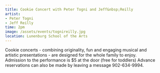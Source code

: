 ```yaml
---
title: Cookie Concert with Peter Togni and Jeff&nbsp;Reilly
artist:
- Peter Togni
- Jeff Reilly
time: 2pm
image: /assets/events/tognireilly.jpg
location: Lunenburg School of the Arts
---
```


Cookie concerts - combining originality, fun and engaging musical and artistic presentations - are designed for the whole family to enjoy. Admission to the performance is $5 at the door (free for toddlers) Advance reservations can also be made by leaving a message 902-634-9994.